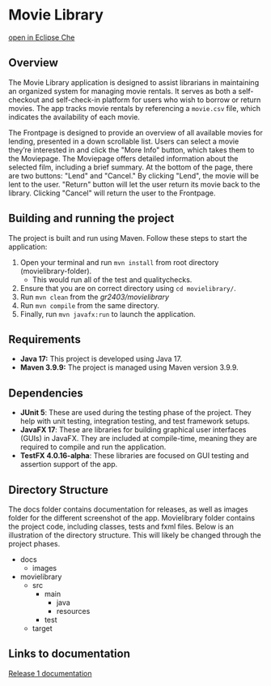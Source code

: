 # Movie Library 
[open in Eclipse Che](https://che.stud.ntnu.no/#https://gitlab.stud.idi.ntnu.no/it1901/groups-2024/gr2403/gr2403)

## Overview 
The Movie Library application is designed to assist librarians in maintaining an organized system for managing movie rentals. It serves as both a self-checkout and self-check-in platform for users who wish to borrow or return movies. The app tracks movie rentals by referencing a `movie.csv` file, which indicates the availability of each movie.

The Frontpage is designed to provide an overview of all available movies for lending, presented in a down scrollable list. Users can select a movie they’re interested in and click the "More Info" button, which takes them to the Moviepage. The Moviepage offers detailed information about the selected film, including a brief summary. At the bottom of the page, there are two buttons: "Lend" and "Cancel." By clicking "Lend", the movie will be lent to the user. "Return" button will let the user return its movie back to the library. Clicking "Cancel" will return the user to the Frontpage.

## Building and running the project 
The project is built and run using Maven. Follow these steps to start the application: 
1. Open your terminal and run `mvn install` from root directory (movielibrary-folder). 
    - This would run all of the test and qualitychecks.  
2. Ensure that you are on correct directory using `cd movielibrary/`.
3. Run `mvn clean` from the <em>gr2403/movielibrary</em>
4. Run `mvn compile` from the same directory.
5. Finally, run `mvn javafx:run` to launch the application. 

## Requirements
* <b>Java 17:</b> This project is developed using Java 17. 
* <b>Maven 3.9.9:</b> The project is managed using Maven version 3.9.9.

## Dependencies
* <b>JUnit 5</b>: These are used during the testing phase of the project. They help with unit testing, integration testing, and test framework setups. 
* <b>JavaFX 17</b>: These are libraries for building graphical user interfaces (GUIs) in JavaFX. They are included at compile-time, meaning they are required to compile and run the application. 
* <b>TestFX 4.0.16-alpha</b>: These libraries are focused on GUI testing and assertion support of the app. 
<!-- * <b></b> -->

## Directory Structure 
The docs folder contains documentation for releases, as well as images folder for the different screenshot of the app. Movielibrary folder contains the project code, including classes, tests and fxml files. Below is an illustration of the directory structure. This will likely be changed through the project phases. 

* docs
    * images
* movielibrary 
    * src
        * main 
            * java
            * resources 
        * test
    * target

<!-- ## Code quality  -->

<!-- ## Core module  -->

<!-- ## FXUI module  -->

<!-- Spring Boot module here  -->


## Links to documentation 
[Release 1 documentation](/docs/release1.md)


